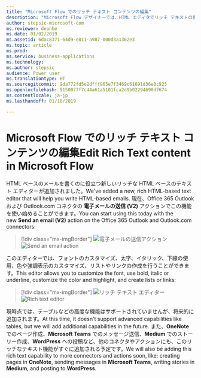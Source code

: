 ```yaml
---
title: "Microsoft Flow でのリッチ テキスト コンテンツの編集"
description: "Microsoft Flow デザイナーでは、HTML エディタでリッチ テキストの書式設定がサポートされるようになりました。"
author: stepsic-microsoft-com
ms.reviewer: deonhe
ms.date: 01/02/2019
ms.assetid: 6dac8371-64d9-e811-a987-000d3a1362e3
ms.topic: article
ms.prod: 
ms.service: business-applications
ms.technology: 
ms.author: stepsic
audience: Power user
ms.translationtype: HT
ms.sourcegitcommit: 9da772fd5e2dfff965e7f3469c61691d36e0c925
ms.openlocfilehash: 9150077f7c44a61a5101fca2d9b02294690d7674
ms.contentlocale: ja-jp
ms.lasthandoff: 01/18/2019

---
```

# <a name="edit-rich-text-content-in-microsoft-flow"></a><span data-ttu-id="580ca-103">Microsoft Flow でのリッチ テキスト コンテンツの編集</span><span class="sxs-lookup"><span data-stu-id="580ca-103">Edit Rich Text content in Microsoft Flow</span></span>




<span data-ttu-id="580ca-104">HTML ベースのメールを書くのに役立つ新しいリッチな HTML ベースのテキスト エディターが追加されました。</span><span class="sxs-lookup"><span data-stu-id="580ca-104">We've added a new, rich HTML-based text editor that will help you write HTML-based emails.</span></span> <span data-ttu-id="580ca-105">現在、Office 365 Outlook および Outlook.com コネクタの **電子メールの送信 (V2)** アクションでこの機能を使い始めることができます。</span><span class="sxs-lookup"><span data-stu-id="580ca-105">You can start using this today with the new **Send an email (V2)** action on the Office 365 Outlook and Outlook.com connectors:</span></span>

> [!div class="mx-imgBorder"]
> <span data-ttu-id="580ca-106">![電子メールの送信アクション](media/edit-rich-text-0.png "電子メールの送信アクション")</span><span class="sxs-lookup"><span data-stu-id="580ca-106">![Send an email action](media/edit-rich-text-0.png "Send an email action")</span></span>

<span data-ttu-id="580ca-107">このエディターでは、フォントのカスタマイズ、太字、イタリック、下線の使用、色や強調表示のカスタマイズ、リストやリンクの作成を行うことができます。</span><span class="sxs-lookup"><span data-stu-id="580ca-107">This editor allows you to customize the font, use bold, italic or underline, customize the color and highlight, and create lists or links:</span></span>

> [!div class="mx-imgBorder"]
> <span data-ttu-id="580ca-108">![リッチ テキスト エディター](media/edit-rich-text-1.png "リッチ テキスト エディター")</span><span class="sxs-lookup"><span data-stu-id="580ca-108">![Rich text editor](media/edit-rich-text-1.png "Rich text editor")</span></span>

<span data-ttu-id="580ca-109">現時点では、テーブルなどの高度な機能はサポートされていませんが、将来的に追加されます。</span><span class="sxs-lookup"><span data-stu-id="580ca-109">At this time, it doesn't support advanced capabilities like tables, but we will add additional capabilities in the future.</span></span> <span data-ttu-id="580ca-110">また、**OneNote** でのページ作成、**Microsoft Teams** でのメッセージ送信、**Medium** でのストーリー作成、**WordPress** への投稿など、他のコネクタやアクションにも、このリッチなテキスト機能がすぐに追加される予定です。</span><span class="sxs-lookup"><span data-stu-id="580ca-110">We will also be adding this rich text capability to more connectors and actions soon, like: creating pages in **OneNote**, sending messages in **Microsoft Teams**, writing stories in **Medium**, and posting to **WordPress**.</span></span>
